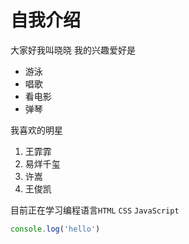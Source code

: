 # 自我介绍
大家好我叫晓晓 我的兴趣爱好是
* 游泳
* 唱歌
* 看电影
* 弹琴

我喜欢的明星

 1. 王霏霏
 2. 易烊千玺
 3. 许嵩
 4. 王俊凯

目前正在学习编程语言```HTML``` ```CSS``` ```JavaScript```
```javascript
console.log('hello')
```
